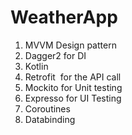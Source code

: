 # WeatherApp

<ol>
    <li>MVVM Design pattern</li>
    <li>Dagger2 for DI</li>
    <li>Kotlin</li>
    <li>Retrofit &nbsp;for the API call</li>
    <li>Mockito for Unit testing</li>
    <li>Expresso for UI Testing</li>
    <li>Coroutines&nbsp;</li>
    <li>Databinding</li>
</ol>

